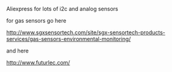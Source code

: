 Aliexpress for lots of i2c and analog sensors




for gas sensors go here

http://www.sgxsensortech.com/site/sgx-sensortech-products-services/gas-sensors-environmental-monitoring/

and here

http://www.futurlec.com/
